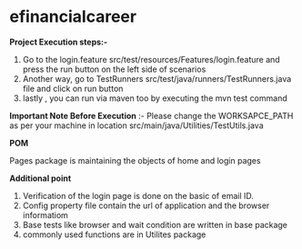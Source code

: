 # efinancialcareer
**Project Execution steps:-**

1. Go to the login.feature src/test/resources/Features/login.feature  and press the run button on the left side of scenarios
2. Another way, go to TestRunners src/test/java/runners/TestRunners.java  file and click on run button
3. lastly , you can run via maven too by executing the mvn test command

**Important Note Before Execution** :- Please change the WORKSAPCE_PATH as per your machine in location src/main/java/Utilities/TestUtils.java


**POM**

Pages package is maintaining  the objects of home and login pages

**Additional point** 

1. Verification of the login page is done on the basic of email ID.
2. Config property file contain the url of application and the browser informatiom
3. Base tests like browser and wait condition are written in base package
4. commonly used functions are in Utilites package